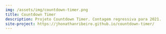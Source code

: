 ```yaml
---
img: /assets/img/countdown-timer.png
title: Countdown Timer
description: Projeto Countdown Timer. Contagem regressiva para 2021.
site-project: https://jhonathanribeiro.github.io/countdown-timer/
---
```

